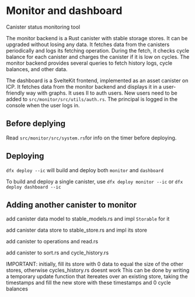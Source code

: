 # Monitor and dashboard

Canister status monitoring tool

The monitor backend is a Rust canister with stable storage stores. It can be upgraded without losing any data.
It fetches data from the canisters periodically and logs its fetching operation. During the fetch, it checks cycle balance for each canister and charges the canister if it is low on cycles.
The monitor backend provides several queries to fetch history logs, cycle balances, and other data.

The dashboard is a SvelteKit frontend, implemented as an asset canister on ICP. It fetches data from the monitor backend and displays it in a user-friendly way with graphs. It uses II to auth users. New users need to be added to `src/monitor/src/utils/auth.rs`. The principal is logged in the console when the user logs in.

## Before deplying

Read `src/monitor/src/system.rs`for info on the timer before deploying.

## Deploying

`dfx deploy --ic` will build and deploy both `monitor` and `dashboard`

To build and deploy a single canister, use `dfx deploy monitor --ic` or `dfx deploy dashboard --ic`

## Adding another canister to monitor

add canister data model to stable_models.rs and impl `Storable` for it

add canister data store to stable_store.rs and impl its store

add canister to operations and read.rs

add canister to sort.rs and cycle_history.rs

IMPORTANT: initially, fill its store with 0 data to equal the size of the other stores, otherwise cycles_history.rs doesnt work
This can be done by writing a temporary update function that itereates over an existing store, taking the timestamps and fill the new store with these timestamps and 0 cycle balances
